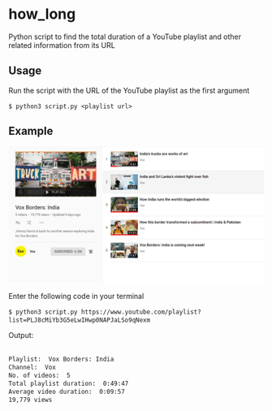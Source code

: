 # how_long
Python script to find the total duration of a YouTube playlist and other related information from its URL

## Usage
Run the script with the URL of the YouTube playlist as the first argument

```
$ python3 script.py <playlist url>
```

## Example


![Playlist screenshot](/img/playlist_screenshot.png)

Enter the following code in your terminal

```
$ python3 script.py https://www.youtube.com/playlist?list=PLJ8cMiYb3G5eLwIHwp0NAPJaLSo9qNexm

```

Output:

```

Playlist:  Vox Borders: India
Channel:  Vox
No. of videos:  5
Total playlist duration:  0:49:47
Average video duration:  0:09:57
19,779 views

```
